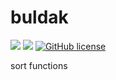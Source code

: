 # buldak

![](https://img.shields.io/badge/language-Rust-red) ![](https://img.shields.io/badge/version-0.0.1-brightgreen) [![GitHub license](https://img.shields.io/badge/license-MIT-blue.svg)](https://github.com/myyrakle/buldak/blob/master/LICENSE)

sort functions

